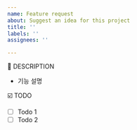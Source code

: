 ```yaml
---
name: Feature request
about: Suggest an idea for this project
title: ''
labels: ''
assignees: ''

---
```


📝 DESCRIPTION
- 기능 설명

☑️ TODO
- [  ] Todo 1
- [  ] Todo 2
